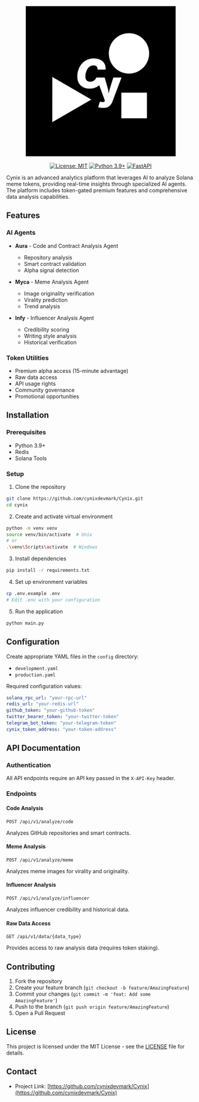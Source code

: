 <div align="center">
 <img src="/cynix.png" alt="Cynix Logo" width="400px" />

 [![License: MIT](https://img.shields.io/badge/License-MIT-yellow.svg)](https://opensource.org/licenses/MIT)
 [![Python 3.9+](https://img.shields.io/badge/python-3.9+-blue.svg)](https://www.python.org/downloads/)
 [![FastAPI](https://img.shields.io/badge/FastAPI-0.104.1-green.svg)](https://fastapi.tiangolo.com)
 
</div>

Cynix is an advanced analytics platform that leverages AI to analyze Solana meme tokens, providing real-time insights through specialized AI agents. The platform includes token-gated premium features and comprehensive data analysis capabilities.

## Features

### AI Agents
- **Aura** - Code and Contract Analysis Agent
  - Repository analysis
  - Smart contract validation
  - Alpha signal detection
  
- **Myca** - Meme Analysis Agent
  - Image originality verification
  - Virality prediction
  - Trend analysis
  
- **Infy** - Influencer Analysis Agent
  - Credibility scoring
  - Writing style analysis
  - Historical verification

### Token Utilities
- Premium alpha access (15-minute advantage)
- Raw data access
- API usage rights
- Community governance
- Promotional opportunities

## Installation

### Prerequisites
- Python 3.9+
- Redis
- Solana Tools

### Setup
1. Clone the repository
```bash
git clone https://github.com/cynixdevmark/Cynix.git
cd cynix
```

2. Create and activate virtual environment
```bash
python -m venv venv
source venv/bin/activate  # Unix
# or
.\venv\Scripts\activate  # Windows
```

3. Install dependencies
```bash
pip install -r requirements.txt
```

4. Set up environment variables
```bash
cp .env.example .env
# Edit .env with your configuration
```

5. Run the application
```bash
python main.py
```

## Configuration

Create appropriate YAML files in the `config` directory:
- `development.yaml`
- `production.yaml`

Required configuration values:
```yaml
solana_rpc_url: "your-rpc-url"
redis_url: "your-redis-url"
github_token: "your-github-token"
twitter_bearer_token: "your-twitter-token"
telegram_bot_token: "your-telegram-token"
cynix_token_address: "your-token-address"
```

## API Documentation

### Authentication
All API endpoints require an API key passed in the `X-API-Key` header.

### Endpoints

#### Code Analysis
```http
POST /api/v1/analyze/code
```
Analyzes GitHub repositories and smart contracts.

#### Meme Analysis
```http
POST /api/v1/analyze/meme
```
Analyzes meme images for virality and originality.

#### Influencer Analysis
```http
POST /api/v1/analyze/influencer
```
Analyzes influencer credibility and historical data.

#### Raw Data Access
```http
GET /api/v1/data/{data_type}
```
Provides access to raw analysis data (requires token staking).

## Contributing

1. Fork the repository
2. Create your feature branch (`git checkout -b feature/AmazingFeature`)
3. Commit your changes (`git commit -m 'feat: Add some AmazingFeature'`)
4. Push to the branch (`git push origin feature/AmazingFeature`)
5. Open a Pull Request

## License

This project is licensed under the MIT License - see the [LICENSE](LICENSE) file for details.

## Contact

- Project Link: [https://github.com/cynixdevmark/Cynix](https://github.com/cynixdevmark/Cynix)
